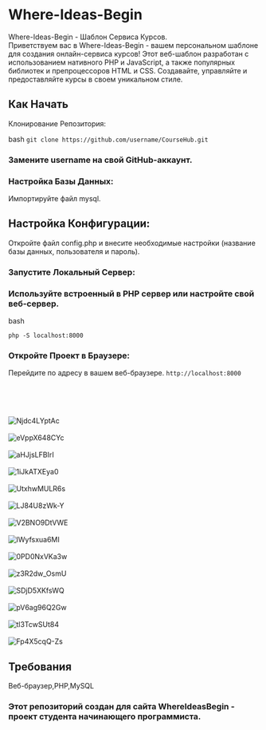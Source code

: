 # Where-Ideas-Begin
Where-Ideas-Begin - Шаблон Сервиса Курсов. <br>
Приветствуем вас в Where-Ideas-Begin - вашем персональном шаблоне для создания онлайн-сервиса курсов! Этот веб-шаблон разработан с использованием нативного PHP и JavaScript, а также популярных библиотек и препроцессоров HTML и CSS. Создавайте, управляйте и предоставляйте курсы в своем уникальном стиле.

## Как Начать
Клонирование Репозитория:

bash ```git clone https://github.com/username/CourseHub.git```

### Замените username на свой GitHub-аккаунт.

### Настройка Базы Данных:

Импортируйте файл mysql.

## Настройка Конфигурации:

Откройте файл config.php и внесите необходимые настройки (название базы данных, пользователя и пароль).

### Запустите Локальный Сервер:

### Используйте встроенный в PHP сервер или настройте свой веб-сервер.
bash

```php -S localhost:8000```

### Откройте Проект в Браузере:

Перейдите по адресу в вашем веб-браузере.
```http://localhost:8000```

<br><br><br>

![Njdc4LYptAc](https://user-images.githubusercontent.com/93534577/211210497-ac459ae0-c4d9-419d-8388-0de7cd7014e9.jpg)
<br><br>
![eVppX648CYc](https://user-images.githubusercontent.com/93534577/211210475-6e161e47-9018-4b50-9f9f-5cc343a0fa33.jpg)
<br><br>
![aHJjsLFBIrI](https://user-images.githubusercontent.com/93534577/211210480-bd3cae67-421b-4189-97e2-b302ee0db550.jpg)
<br><br>
![1iJkATXEya0](https://user-images.githubusercontent.com/93534577/211210482-e6d58300-77ab-4d76-b033-a8268adcd677.jpg)
<br><br>
![UtxhwMULR6s](https://user-images.githubusercontent.com/93534577/211210484-9dca4415-9868-4ac8-9dfc-68f659d4aecb.jpg)
<br><br>
![LJ84U8zWk-Y](https://user-images.githubusercontent.com/93534577/211210485-fd8c00d1-03b4-4479-910c-901ae5d60274.jpg)
<br><br>
![V2BNO9DtVWE](https://user-images.githubusercontent.com/93534577/211210487-ca8c7137-229d-443c-9815-573f20f811ce.jpg)
<br><br>
![IWyfsxua6MI](https://user-images.githubusercontent.com/93534577/211210488-d7303f84-6788-4181-ba2b-d20a5f529702.jpg)
<br><br>
![0PD0NxVKa3w](https://user-images.githubusercontent.com/93534577/211210489-4c88b579-4b71-4889-ae5b-d5fccbe5fb0f.jpg)
<br><br>
![z3R2dw_OsmU](https://user-images.githubusercontent.com/93534577/211210490-5f7da735-f6ff-40ad-834f-f4ad43cfacef.jpg)
<br><br>
![SDjD5XKfsWQ](https://user-images.githubusercontent.com/93534577/211210491-30308252-d1ad-4412-b0e6-d2f81deccfeb.jpg)
<br><br>
![pV6ag96Q2Gw](https://user-images.githubusercontent.com/93534577/211210493-626f3ff3-930a-435c-8803-b9c4dc691e5a.jpg)
<br><br>
![tl3TcwSUt84](https://user-images.githubusercontent.com/93534577/211210495-aae540ff-8fda-4ecd-b037-e3710398b425.jpg)
<br><br>
![Fp4X5cqQ-Zs](https://user-images.githubusercontent.com/93534577/211210496-98df7d2d-7dc4-443b-87ba-6919b7afe0ed.jpg)


## Требования
Веб-браузер,PHP,MySQL

### Этот репозиторий создан для сайта WhereIdeasBegin - проект студента начинающего программиста.
